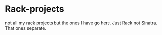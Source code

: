 Rack-projects
=============

not all my rack projects but the ones I have go here. Just Rack not Sinatra. That ones separate.
